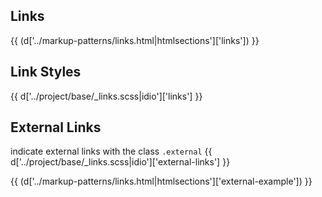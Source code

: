 <section class="copy">

# Links
{{ (d['../markup-patterns/links.html|htmlsections']['links']) }}

## Link Styles
{{ d['../project/base/_links.scss|idio']['links'] }}

## External Links
indicate external links with the class <code>.external</code>
{{ d['../project/base/_links.scss|idio']['external-links'] }}

{{ (d['../markup-patterns/links.html|htmlsections']['external-example']) }}

</section>
